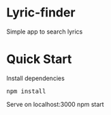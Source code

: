 # Lyric-finder
Simple app to search lyrics

# Quick Start
Install dependencies
<pre>npm install</pre>

Serve on localhost:3000
npm start
